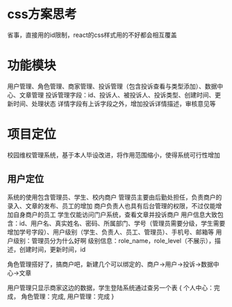 # css方案思考
省事，直接用的id限制，react的css样式用的不好都会相互覆盖
# 功能模块
用户管理、角色管理、商家管理、投诉管理（包含投诉查看与类型添加）、数据中心、文章管理
投诉管理字段：id、投诉人、被投诉人、投诉类型、创建时间、更新时间、处理状态
详情字段有上诉字段之外，增加投诉详情描述，审核意见等
# 项目定位
校园维权管理系统，基于本人毕设改进，将作用范围缩小，使得系统可行性增加

## 用户定位
系统的使用包含管理员、学生、校内商户
管理员主要由后勤处担任，负责商户的录入、文章的发布、员工的增加
商户负责人也具有后台管理的权限，不过仅能增加自身商户的员工
学生仅能访问门户系统，查看文章并投诉商户
用户信息大致包含：id、用户名、真实姓名、密码、所属部门、学号（管理员需要分级，学生需要增加学号字段）、用户级别（学生、负责人、员工、管理员）、手机号、邮箱等
用户级别：管理员分为什么好啊
级别信息：role_name，role_level（不展示），描述，创建时间，更新时间，id

角色管理搭好了，搞商户吧，新建几个可以绑定的、商户->用户->投诉->数据中心->文章

用户管理只显示商家这边的数据，学生登陆系统通过查另一个表
{
    个人中心：完成，
    角色管理：完成,
    用户管理：完成
}